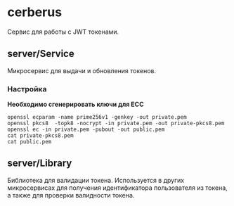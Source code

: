 # cerberus
Сервис для работы с JWT токенами.

## server/Service
Микросервис для выдачи и обновления токенов.

### Настройка

**Необходимо сгенерировать ключи для ECC**

```shell
openssl ecparam -name prime256v1 -genkey -out private.pem
openssl pkcs8  -topk8 -nocrypt -in private.pem -out private-pkcs8.pem 
openssl ec -in private.pem -pubout -out public.pem
cat private-pkcs8.pem 
cat public.pem  
```
## server/Library
Библиотека для валидации токена. Используется в других микросервисах для получения идентификатора 
пользователя из токена, а также для проверки валидности токена.
